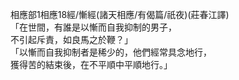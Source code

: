 相應部1相應18經/慚經(諸天相應/有偈篇/祇夜)(莊春江譯)  
「在世間，有誰是以慚而自我抑制的男子，  
不引起斥責，如良馬之於鞭？」  
「以慚而自我抑制者是稀少的，他們經常具念地行，  
獲得苦的結束後，在不平順中平順地行。」  
  
  
